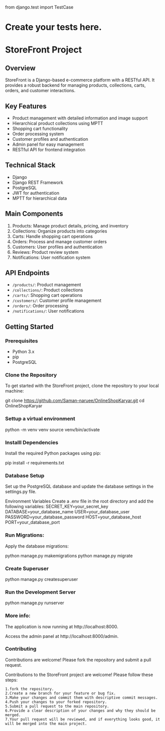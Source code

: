 from django.test import TestCase

# Create your tests here.

# StoreFront Project

## Overview
StoreFront is a Django-based e-commerce platform with a RESTful API. It provides a robust backend for managing products, collections, carts, orders, and customer interactions.

## Key Features
- Product management with detailed information and image support
- Hierarchical product collections using MPTT
- Shopping cart functionality
- Order processing system
- Customer profiles and authentication
- Admin panel for easy management
- RESTful API for frontend integration

## Technical Stack
- Django
- Django REST Framework
- PostgreSQL
- JWT for authentication
- MPTT for hierarchical data

## Main Components
1. Products: Manage product details, pricing, and inventory
2. Collections: Organize products into categories
3. Carts: Handle shopping cart operations
4. Orders: Process and manage customer orders
5. Customers: User profiles and authentication
6. Reviews: Product review system
7. Notifications: User notification system

## API Endpoints
- `/products/`: Product management
- `/collections/`: Product collections
- `/carts/`: Shopping cart operations
- `/customers/`: Customer profile management
- `/orders/`: Order processing
- `/notifications/`: User notifications

## Getting Started

### Prerequisites
- Python 3.x
- pip
- PostgreSQL

### Clone the Repository
To get started with the StoreFront project, clone the repository to your local machine:


git clone https://github.com/Saman-naruee/OnlineShopKaryar.git
cd OnlineShopKaryar

### Settup a virtual environment
python -m venv venv
source venv/bin/activate

### Installl Dependencies
Install the required Python packages using pip:

pip install -r requirements.txt
### Database Setup
Set up the PostgreSQL database and update the database settings in the settings.py file.

Environment Variables
Create a .env file in the root directory and add the following variables:
SECRET_KEY=your_secret_key
DATABASE=your_database_name
USER=your_database_user
PASSWORD=your_database_password
HOST=your_database_host
PORT=your_database_port

### Run  Migrations:
Apply the database migrations:

python manage.py makemigrations
python  manage.py migrate

### Create Superuser
python manage.py createsuperuser

### Run the Development Server
python manage.py runserver

### More info:
The application is now running at http://localhost:8000.

Access the admin panel at http://localhost:8000/admin.

### Contributing
Contributions are welcome! Please fork the repository and submit a pull request.

Contributions to the StoreFront project are welcome! Please follow these steps:

    1.fork the repository.
    2.Create a new branch for your feature or bug fix.
    3.Make your changes and commit them with descriptive commit messages.
    4.Push your changes to your forked repository.
    5.Submit a pull request to the main repository.
    6.Provide a clear description of your changes and why they should be merged.
    7.Your pull request will be reviewed, and if everything looks good, it will be merged into the main project.
